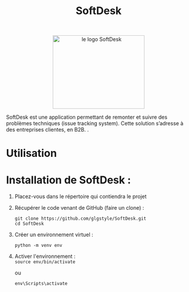 


# <h1 align="center">SoftDesk</h1>
</br>
<p align="center">
    <img src="https://user.oc-static.com/upload/2020/09/22/16007803099977_P8%20%281%29.png" 
            alt="le logo SoftDesk" 
            width="250" 
            height="200"/>
</p>


SoftDesk est une application permettant de remonter et suivre des problèmes techniques (issue tracking system). Cette solution s’adresse à des entreprises clientes, en B2B. .

# Utilisation
# Installation de SoftDesk :

1. Placez-vous dans le répertoire qui contiendra le projet 
  
2. Récupérer le code venant de GitHub (faire un clone) :  
    ```
    git clone https://github.com/glgstyle/SoftDesk.git
    cd SoftDesk
    ```
3. Créer un environnement virtuel : 

    ```python -m venv env```

4. Activer l'environnement :  
    ```source env/bin/activate ```

    ou 

    ```env\Scripts\activate ```
